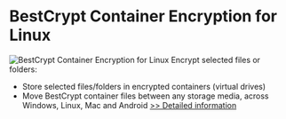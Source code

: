 # BestCrypt Container Encryption for Linux
![BestCrypt Container Encryption for Linux](https://mycommerce.akamaized.net/api/pimages/P300806419/BIG/300806419.PNG)
Encrypt selected files or folders:
- Store selected files/folders in encrypted containers (virtual drives)
- Move BestCrypt container files between any storage media, across Windows, Linux, Mac and Android
[>> Detailed information](https://secure.shareit.com/shareit/product.html?productid=300806419&affiliateid=200057808)
